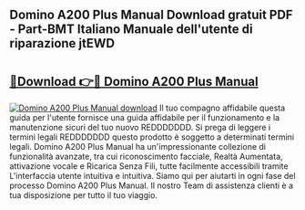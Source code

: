 ## Domino A200 Plus Manual Download gratuit PDF - Part-BMT Italiano Manuale dell'utente di riparazione jtEWD

# <h2><a href="http://dfa9tk.blite.top/?on=Domino+A200+Plus+Manual">🔗Download 👉🔴 Domino A200 Plus Manual</a></h2>

[![Domino A200 Plus Manual download](https://i.imgur.com/lujVjoI.png)](http://dfa9tk.blite.top/?on=Domino+A200+Plus+Manual)
Il tuo compagno affidabile questa guida per l'utente fornisce una guida affidabile per il funzionamento e la manutenzione sicuri del tuo nuovo REDDDDDDD. Si prega di leggere i termini legali REDDDDDDD questo prodotto è soggetto a determinati termini legali. Domino A200 Plus Manual ha un'impressionante collezione di funzionalità avanzate, tra cui riconoscimento facciale, Realtà Aumentata, attivazione vocale e Ricarica Senza Fili, tutte facilmente accessibili tramite L'interfaccia utente intuitiva e intuitiva. Siamo qui per aiutarti in ogni fase del processo Domino A200 Plus Manual. Il nostro Team di assistenza clienti è a tua disposizione per tutto il tuo viaggio.
